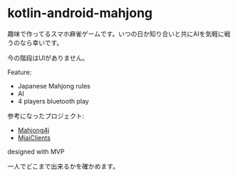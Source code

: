 # kotlin-android-mahjong
趣味で作ってるスマホ麻雀ゲームです。いつの日か知り合いと共にAIを気軽に戦うのなら幸いです。

今の階段はUIがありません。

Feature:
* Japanese Mahjong rules
* AI
* 4 players bluetooth play

参考になったプロジェクト:
* <a href="https://github.com/mahjong4j/mahjong4j">Mahjong4j</a>
* <a href="https://github.com/ymatsux/MjaiClients">MjaiClients</a>

designed with MVP

一人でどこまで出来るかを確かめます。